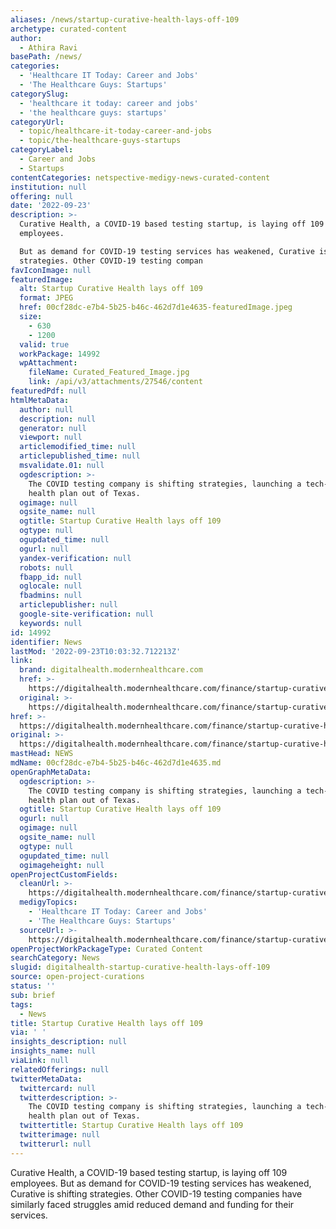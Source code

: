 ```yaml
---
aliases: /news/startup-curative-health-lays-off-109
archetype: curated-content
author:
  - Athira Ravi
basePath: /news/
categories:
  - 'Healthcare IT Today: Career and Jobs'
  - 'The Healthcare Guys: Startups'
categorySlug:
  - 'healthcare it today: career and jobs'
  - 'the healthcare guys: startups'
categoryUrl:
  - topic/healthcare-it-today-career-and-jobs
  - topic/the-healthcare-guys-startups
categoryLabel:
  - Career and Jobs
  - Startups
contentCategories: netspective-medigy-news-curated-content
institution: null
offering: null
date: '2022-09-23'
description: >-
  Curative Health, a COVID-19 based testing startup, is laying off 109
  employees.

  But as demand for COVID-19 testing services has weakened, Curative is shifting
  strategies. Other COVID-19 testing compan
favIconImage: null
featuredImage:
  alt: Startup Curative Health lays off 109
  format: JPEG
  href: 00cf28dc-e7b4-5b25-b46c-462d7d1e4635-featuredImage.jpeg
  size:
    - 630
    - 1200
  valid: true
  workPackage: 14992
  wpAttachment:
    fileName: Curated_Featured_Image.jpg
    link: /api/v3/attachments/27546/content
featuredPdf: null
htmlMetaData:
  author: null
  description: null
  generator: null
  viewport: null
  articlemodified_time: null
  articlepublished_time: null
  msvalidate.01: null
  ogdescription: >-
    The COVID testing company is shifting strategies, launching a tech-enabled
    health plan out of Texas.
  ogimage: null
  ogsite_name: null
  ogtitle: Startup Curative Health lays off 109
  ogtype: null
  ogupdated_time: null
  ogurl: null
  yandex-verification: null
  robots: null
  fbapp_id: null
  oglocale: null
  fbadmins: null
  articlepublisher: null
  google-site-verification: null
  keywords: null
id: 14992
identifier: News
lastMod: '2022-09-23T10:03:32.712213Z'
link:
  brand: digitalhealth.modernhealthcare.com
  href: >-
    https://digitalhealth.modernhealthcare.com/finance/startup-curative-health-lays-109
  original: >-
    https://digitalhealth.modernhealthcare.com/finance/startup-curative-health-lays-109
href: >-
  https://digitalhealth.modernhealthcare.com/finance/startup-curative-health-lays-109
original: >-
  https://digitalhealth.modernhealthcare.com/finance/startup-curative-health-lays-109
mastHead: NEWS
mdName: 00cf28dc-e7b4-5b25-b46c-462d7d1e4635.md
openGraphMetaData:
  ogdescription: >-
    The COVID testing company is shifting strategies, launching a tech-enabled
    health plan out of Texas.
  ogtitle: Startup Curative Health lays off 109
  ogurl: null
  ogimage: null
  ogsite_name: null
  ogtype: null
  ogupdated_time: null
  ogimageheight: null
openProjectCustomFields:
  cleanUrl: >-
    https://digitalhealth.modernhealthcare.com/finance/startup-curative-health-lays-109
  medigyTopics:
    - 'Healthcare IT Today: Career and Jobs'
    - 'The Healthcare Guys: Startups'
  sourceUrl: >-
    https://digitalhealth.modernhealthcare.com/finance/startup-curative-health-lays-109
openProjectWorkPackageType: Curated Content
searchCategory: News
slugid: digitalhealth-startup-curative-health-lays-off-109
source: open-project-curations
status: ''
sub: brief
tags:
  - News
title: Startup Curative Health lays off 109
via: ' '
insights_description: null
insights_name: null
viaLink: null
relatedOfferings: null
twitterMetaData:
  twittercard: null
  twitterdescription: >-
    The COVID testing company is shifting strategies, launching a tech-enabled
    health plan out of Texas.
  twittertitle: Startup Curative Health lays off 109
  twitterimage: null
  twitterurl: null
---
```

<p>Curative Health, a COVID-19 based testing startup, is laying off 109 employees.
But as demand for COVID-19 testing services has weakened, Curative is shifting strategies. Other COVID-19 testing companies have similarly faced struggles amid reduced demand and funding for their services.</p>
